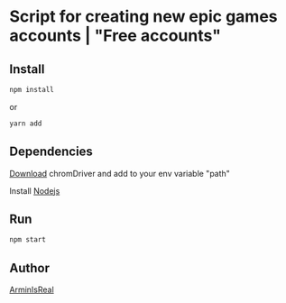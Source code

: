# Script for creating new epic games accounts | "Free accounts"

## Install

 ```bash
 npm install
 ```

 or

 ```bash
 yarn add
 ```

## Dependencies

 [Download](https://chromedriver.chromium.org/downloads) chromDriver and add to your env variable "path" 

 Install [Nodejs](https://nodejs.org/en/download/)

## Run

 ```bash
 npm start
 ```

## Author

 [ArminIsReal](https://arminsayar.ir/)